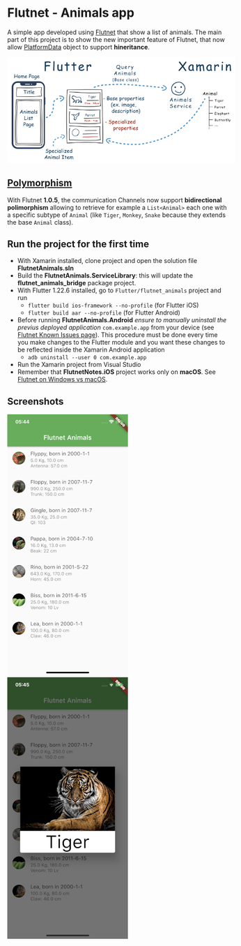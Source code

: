 # Flutnet - Animals app

A simple app developed using [Flutnet](https://www.flutnet.com) that show a list of animals. The main part of this project is to show the new important feature of Flutnet, that now allow [PlatformData](https://www.flutnet.com/Documentation/Introduction/Platform-Services-Data-Events) object to support **hineritance**.

<img src="github_assets/sketch.png" width="700" style="background-color:white; padding:10px;">

## [Polymorphism](https://en.wikipedia.org/wiki/Polymorphism_(computer_science))

With Flutnet **1.0.5**, the communication Channels now support **bidirectional polimorphism** allowing to retrieve for example a `List<Animal>` each one with a specific subtype of `Animal` (like `Tiger`, `Monkey`, `Snake` because they extends the base `Animal` class).


## Run the project for the first time

- With Xamarin installed, clone project and open the solution file **FlutnetAnimals.sln**
- Build the **FlutnetAnimals.ServiceLibrary**: this will update the **flutnet_animals_bridge** package project.
- With Flutter 1.22.6 installed, go to `Flutter/flutnet_animals` project and run 
    - `flutter build ios-framework --no-profile` (for Flutter iOS)
    - `flutter build aar --no-profile` (for Flutter Android)
- Before running **FlutnetAnimals.Android** _ensure to manually uninstall the previus deployed application_ `com.example.app` from your device (see [Flutnet Known Issues page](https://www.flutnet.com/Download/Release-Notes/Known-Issues)). This procedure must be done every time you make changes to the Flutter module and you want these changes to be reflected inside the Xamarin Android application
    - `adb uninstall --user 0 com.example.app`
- Run the Xamarin project from Visual Studio
- Remember that **FlutnetNotes.iOS** project works only on **macOS**. See [Flutnet on Windows vs macOS](https://www.flutnet.com/Documentation/Getting-Started/Flutnet-on-Windows-vs-macOS).

## Screenshots

<p align="left">
<img src="github_assets/app.png" height="600">
<img src="github_assets/app2.png" height="600">
</p>



